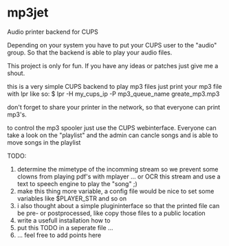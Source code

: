 mp3jet
======

Audio printer backend for CUPS

Depending on your system you have to put your CUPS user to the "audio" group.
So that the backend is able to play your audio files.

This project is only for fun. If you have any ideas or patches just give me a
shout.

this is a very simple CUPS backend to play mp3 files
just print your mp3 file with lpr like so:
    $ lpr -H my_cups_ip -P mp3_queue_name greate_mp3.mp3

don't forget to share your printer in the network, so
that everyone can print mp3's.

to control the mp3 spooler just use the CUPS webinterface.
Everyone can take a look on the "playlist" and the admin
can cancle songs and is able to move songs in the playlist

TODO:
1. determine the mimetype of the incomming stream so we prevent some clowns
   from playing pdf's with mplayer ... or OCR this stream and use a text to
   speech engine to play the "song" ;)
2. make this thing more variable, a config file would be nice to set some
   variables like $PLAYER_STR and so on
3. i also thought about a simple plugininterface so that the printed file
   can be pre- or postprocessed, like copy those files to a public location
4. write a usefull installation how to
5. put this TODO in a seperate file ...
6. ... feel free to add points here
